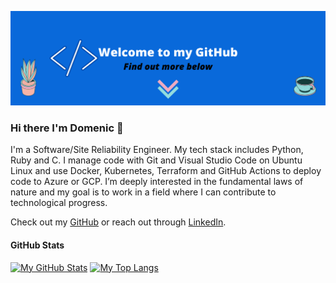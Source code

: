 ![GitHubReadmeBannerWelcome](GitHubReadmeBannerWelcome.png)
### Hi there I'm Domenic 👋

I'm a Software/Site Reliability Engineer. My tech stack includes Python, Ruby and C. I manage code with Git and Visual Studio Code on Ubuntu Linux and use Docker, Kubernetes, Terraform and GitHub Actions to deploy code to Azure or GCP. 
I’m deeply interested in the fundamental laws of nature and my goal is to work in a field where I can contribute to technological progress.

Check out my [GitHub](https://github.com/goseind) or reach out through [LinkedIn](http://www.linkedin.com/in/goseind).

#### GitHub Stats

[![My GitHub Stats](https://github-readme-stats.vercel.app/api?username=goseind)](https://github.com/goseind)
[![My Top Langs](https://github-readme-stats.vercel.app/api/top-langs/?username=goseind&layout=compact)](https://github.com/goseind)
